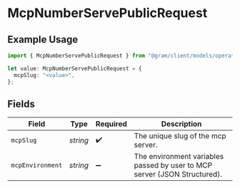 # McpNumberServePublicRequest

## Example Usage

```typescript
import { McpNumberServePublicRequest } from "@gram/client/models/operations";

let value: McpNumberServePublicRequest = {
  mcpSlug: "<value>",
};
```

## Fields

| Field                                                                     | Type                                                                      | Required                                                                  | Description                                                               |
| ------------------------------------------------------------------------- | ------------------------------------------------------------------------- | ------------------------------------------------------------------------- | ------------------------------------------------------------------------- |
| `mcpSlug`                                                                 | *string*                                                                  | :heavy_check_mark:                                                        | The unique slug of the mcp server.                                        |
| `mcpEnvironment`                                                          | *string*                                                                  | :heavy_minus_sign:                                                        | The environment variables passed by user to MCP server (JSON Structured). |